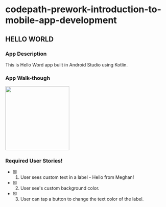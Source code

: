 # codepath-prework-introduction-to-mobile-app-development

## HELLO WORLD

### App Description
This is Hello Word app built in Android Studio using Kotlin.

### App Walk-though

<img src="[kotlin prework](https://user-images.githubusercontent.com/98203762/185854416-09a586b8-abdd-4cad-bc7f-aa32d6450cc2.gif)" width=200><br>

### Required User Stories!

- [X] 1. User sees custom text in a label - Hello from Meghan!
- [X] 2. User see's custom background color.
- [X] 3. User can tap a button to change the text color of the label.
